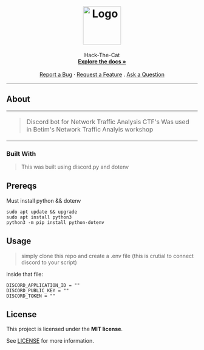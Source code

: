 <h1 align="center">
  <a>
    <!-- Please provide path to your logo here -->
    <img src="https://utacsec.org/static/media/michi.576d038960feac1cb458.png" alt="Logo" width="100" height="100">
  </a>
</h1>

<div align="center">
  Hack-The-Cat
  <br />
  <a href="#about"><strong>Explore the docs »</strong></a>
  <br />
  <br />
  <a href="https://github.com/Betim-Hodza/HackTheCat/issues/new?assignees=&labels=bug&template=01_BUG_REPORT.md&title=bug%3A+">Report a Bug</a>
  ·
  <a href="https://github.com/Betim-Hodza/HackTheCat/issues/new?assignees=&labels=enhancement&template=02_FEATURE_REQUEST.md&title=feat%3A+">Request a Feature</a>
  .
  <a href="https://github.com/Betim-Hodza/HackTheCat/issues/new?assignees=&labels=question&template=04_SUPPORT_QUESTION.md&title=support%3A+">Ask a Question</a>
</div>



---

## About

<table><tr><td>

> Discord bot for Network Traffic Analysis CTF's
> Was used in Betim's Network Traffic Analyis workshop


</td></tr></table>

### Built With

> This was built using discord.py and dotenv

## Prereqs

Must install python && dotenv
```
sudo apt update && upgrade
sudo apt install python3
python3 -m pip install python-dotenv
```

## Usage

> simply clone this repo and create a .env file (this is crutial to 
connect discord to your script)

inside that file:
```
DISCORD_APPLICATION_ID = ""
DISCORD_PUBLIC_KEY = ""
DISCORD_TOKEN = ""
```

## License

This project is licensed under the **MIT license**.

See [LICENSE](LICENSE) for more information.

